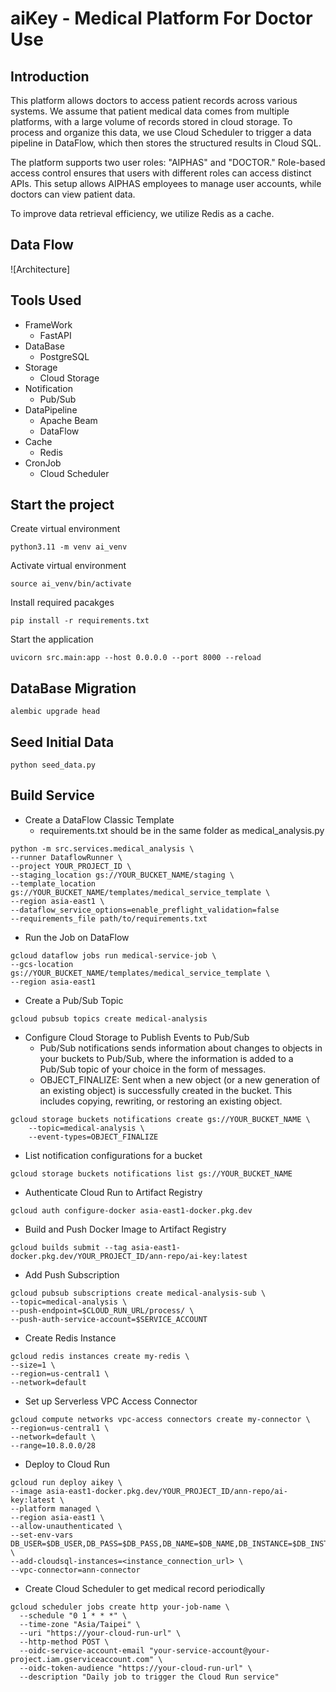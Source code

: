 # aiKey - Medical Platform For Doctor Use

## Introduction
This platform allows doctors to access patient records across various systems. We assume that patient medical data comes from multiple platforms, with a large volume of records stored in cloud storage. To process and organize this data, we use Cloud Scheduler to trigger a data pipeline in DataFlow, which then stores the structured results in Cloud SQL.

The platform supports two user roles: "AIPHAS" and "DOCTOR." Role-based access control ensures that users with different roles can access distinct APIs. This setup allows AIPHAS employees to manage user accounts, while doctors can view patient data.

To improve data retrieval efficiency, we utilize Redis as a cache.

## Data Flow
![Architecture]


## Tools Used
- FrameWork
    - FastAPI
- DataBase 
    - PostgreSQL
- Storage
    - Cloud Storage
- Notification
    - Pub/Sub
- DataPipeline
    - Apache Beam
    - DataFlow
- Cache
    - Redis
- CronJob
    - Cloud Scheduler


## Start the project
Create virtual environment
```
python3.11 -m venv ai_venv
```
Activate virtual environment
```
source ai_venv/bin/activate
```
Install required pacakges
```
pip install -r requirements.txt
```
Start the application
```
uvicorn src.main:app --host 0.0.0.0 --port 8000 --reload
```

## DataBase Migration
```
alembic upgrade head
```

## Seed Initial Data
```
python seed_data.py
```

## Build Service
- Create a DataFlow Classic Template
    -  requirements.txt should be in the same folder as medical_analysis.py 
```
python -m src.services.medical_analysis \
--runner DataflowRunner \
--project YOUR_PROJECT_ID \
--staging_location gs://YOUR_BUCKET_NAME/staging \
--template_location gs://YOUR_BUCKET_NAME/templates/medical_service_template \
--region asia-east1 \
--dataflow_service_options=enable_preflight_validation=false
--requirements_file path/to/requirements.txt
```

- Run the Job on DataFlow
```
gcloud dataflow jobs run medical-service-job \
--gcs-location gs://YOUR_BUCKET_NAME/templates/medical_service_template \
--region asia-east1
```

- Create a Pub/Sub Topic 
```
gcloud pubsub topics create medical-analysis
```

- Configure Cloud Storage to Publish Events to Pub/Sub
    - Pub/Sub notifications sends information about changes to objects in your buckets to Pub/Sub, where the information is added to a Pub/Sub topic of your choice in the form of messages.
    - OBJECT_FINALIZE: Sent when a new object (or a new generation of an existing object) is successfully created in the bucket. This includes copying, rewriting, or restoring an existing object.
```
gcloud storage buckets notifications create gs://YOUR_BUCKET_NAME \
    --topic=medical-analysis \
    --event-types=OBJECT_FINALIZE
```

- List notification configurations for a bucket
```
gcloud storage buckets notifications list gs://YOUR_BUCKET_NAME
```

- Authenticate Cloud Run to Artifact Registry
```
gcloud auth configure-docker asia-east1-docker.pkg.dev
```

- Build and Push Docker Image to Artifact Registry
```
gcloud builds submit --tag asia-east1-docker.pkg.dev/YOUR_PROJECT_ID/ann-repo/ai-key:latest
```

- Add Push Subscription
```
gcloud pubsub subscriptions create medical-analysis-sub \
--topic=medical-analysis \
--push-endpoint=$CLOUD_RUN_URL/process/ \
--push-auth-service-account=$SERVICE_ACCOUNT
```

- Create Redis Instance
```
gcloud redis instances create my-redis \
--size=1 \
--region=us-central1 \
--network=default
```

- Set up Serverless VPC Access Connector
```
gcloud compute networks vpc-access connectors create my-connector \
--region=us-central1 \
--network=default \
--range=10.8.0.0/28
```

- Deploy to Cloud Run
```
gcloud run deploy aikey \
--image asia-east1-docker.pkg.dev/YOUR_PROJECT_ID/ann-repo/ai-key:latest \
--platform managed \
--region asia-east1 \
--allow-unauthenticated \
--set-env-vars DB_USER=$DB_USER,DB_PASS=$DB_PASS,DB_NAME=$DB_NAME,DB_INSTANCE=$DB_INSTANCE,DB_SOCKET_PATH=/cloudsql/<instance_connection_url> \
--add-cloudsql-instances=<instance_connection_url> \
--vpc-connector=ann-connector
```

- Create Cloud Scheduler to get medical record periodically
```
gcloud scheduler jobs create http your-job-name \
  --schedule "0 1 * * *" \
  --time-zone "Asia/Taipei" \
  --uri "https://your-cloud-run-url" \
  --http-method POST \
  --oidc-service-account-email "your-service-account@your-project.iam.gserviceaccount.com" \
  --oidc-token-audience "https://your-cloud-run-url" \
  --description "Daily job to trigger the Cloud Run service"
```